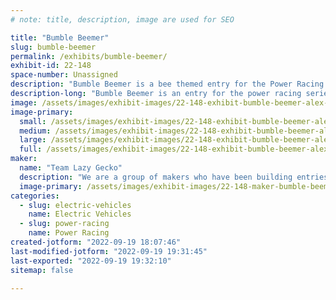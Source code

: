 ```yaml
---
# note: title, description, image are used for SEO

title: "Bumble Beemer"
slug: bumble-beemer
permalink: /exhibits/bumble-beemer/
exhibit-id: 22-148
space-number: Unassigned
description: "Bumble Beemer is a bee themed entry for the Power Racing Series."
description-long: "Bumble Beemer is an entry for the power racing series. It features a completely custom welded steel frame, is powered by a BOMA brushless motor and a single chain reduction. Its max speed is 20+ mph."
image: /assets/images/exhibit-images/22-148-exhibit-bumble-beemer-alex-orlando-large.jpg
image-primary: 
  small: /assets/images/exhibit-images/22-148-exhibit-bumble-beemer-alex-orlando-small.jpg
  medium: /assets/images/exhibit-images/22-148-exhibit-bumble-beemer-alex-orlando-medium.jpg
  large: /assets/images/exhibit-images/22-148-exhibit-bumble-beemer-alex-orlando-large.jpg
  full: /assets/images/exhibit-images/22-148-exhibit-bumble-beemer-alex-orlando-full.jpg
maker: 
  name: "Team Lazy Gecko"
  description: "We are a group of makers who have been building entries for the Power Racing Series for a few years."
  image-primary: /assets/images/exhibit-images/22-148-maker-bumble-beemer-13235260-862353837242804-4324434888201807519-o-medium.jpg
categories: 
  - slug: electric-vehicles
    name: Electric Vehicles
  - slug: power-racing
    name: Power Racing
created-jotform: "2022-09-19 18:07:46"
last-modified-jotform: "2022-09-19 19:31:45"
last-exported: "2022-09-19 19:32:10"
sitemap: false

---
```

